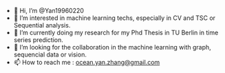 - 👋 Hi, I’m @Yan19960220
- 👀 I’m interested in machine learning techs, especially in CV and TSC or Sequential analysis.
- 🌱 I’m currently doing my research for my Phd Thesis in TU Berlin in time series prediction. 
- 💞️ I’m looking for the collaboration in the machine learning with graph, sequencial data or vision.
- 📫 How to reach me : ocean.yan.zhang@gmail.com

<!---
Yan19960220/Yan19960220 is a ✨ special ✨ repository because its `README.md` (this file) appears on your GitHub profile.
You can click the Preview link to take a look at your changes.
--->
